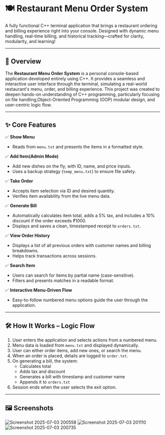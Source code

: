 # 🍽️ Restaurant Menu Order System  
 A fully functional C++ terminal application that brings a restaurant ordering and billing experience right into your console.
  Designed with dynamic menu handling, real-time billing, and historical tracking—crafted for clarity, modularity, and learning!

---

## 📖 Overview  
The **Restaurant Menu Order System** is a personal console-based application developed entirely using C++.
 It provides a seamless and interactive user interface through the terminal, simulating a real-world restaurant's menu, order, and billing experience.
  This project was created to deepen hands-on understanding of C++ programming, particularly focusing on file handling,Object-Oriented Programming (OOP) modular design, and user-centric logic flow.

---

## ✨ Core Features  

✅ **Show Menu**  
- Reads from `menu.txt` and presents the items in a formatted style.  

✅ **Add Item(Admin Mode)**  
- Add new dishes on the fly, with ID, name, and price inputs.  
- Uses a backup strategy (`temp_menu.txt`) to ensure file safety.

✅ **Take Order**  
- Accepts item selection via ID and desired quantity.  
- Verifies item availability from the live menu data.

✅ **Generate Bill**  
- Automatically calculates item total, adds a 5% tax, and includes a 10% discount if the order exceeds ₹1000.  
- Displays and saves a clean, timestamped receipt to `orders.txt`.

✅ **View Order History**  
- Displays a list of all previous orders with customer names and billing breakdowns.  
- Helps track transactions across sessions.

✅ **Search Item**  
- Users can search for items by partial name (case-sensitive).  
- Filters and presents matches in a readable format.

✅ **Interactive Menu-Driven Flow**  
- Easy-to-follow numbered menu options guide the user through the application.

---

## 🛠️ How It Works – Logic Flow  
1. User enters the application and selects actions from a numbered menu.  
2. Menu data is loaded from `menu.txt` and displayed dynamically.  
3. User can either order items, add new ones, or search the menu.  
4. When an order is placed, details are logged to `order.txt`.  
5. On generating a bill, the system:  
   - Calculates total  
   - Adds tax and discount  
   - Generates a bill with timestamp and customer name  
   - Appends it to `orders.txt`  
6. Session ends when the user selects the exit option.

---

## 🖼️ Screenshots  

![Screenshot 2025-07-03 200558](https://github.com/user-attachments/assets/3403d773-d0fa-4616-beb8-3f8576e2cdd4)
![Screenshot 2025-07-03 201110](https://github.com/user-attachments/assets/0477246a-a2ad-4828-85c9-25d751866ecf)
![Screenshot 2025-07-03 200735](https://github.com/user-attachments/assets/081e0427-404a-4903-83de-d497bf949eca)
